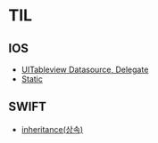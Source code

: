 # TIL

## IOS

* [UITableview Datasource, Delegate](https://github.com/jiyoe/TIL/issues/1#issue-1714010917)
* [Static](https://github.com/jiyoe/TIL/issues/2#issue-1715748517)


## SWIFT
* [inheritance(상속)](https://github.com/jiyoe/TIL/issues/3#issue-1717097707)
